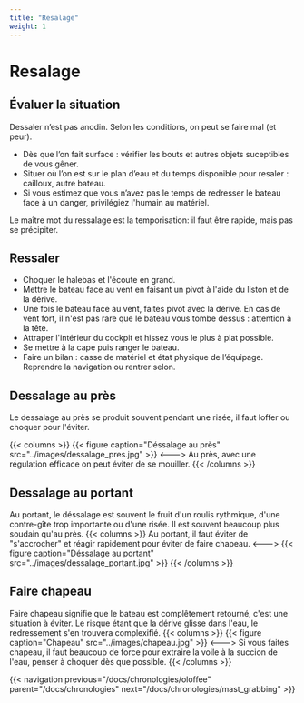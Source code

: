 ```yaml
---
title: "Resalage"
weight: 1
---
```

# Resalage

## Évaluer la situation
Dessaler n’est pas anodin. Selon les conditions, on peut se faire mal (et peur).
- Dès que l’on fait surface : vérifier les bouts et autres objets suceptibles de vous gêner.
- Situer où l’on est sur le plan d’eau et du temps disponible pour resaler : cailloux, autre bateau.
- Si vous estimez que vous n’avez pas le temps de redresser le bateau face à un danger, privilégiez l'humain au matériel.

Le maître mot du ressalage est la temporisation: il faut être rapide, mais pas se précipiter.

## Ressaler
- Choquer le halebas et l'écoute en grand.
- Mettre le bateau face au vent en faisant un pivot à l'aide du liston et de la dérive.
- Une fois le bateau face au vent, faites pivot avec la dérive. En cas de vent fort, il n'est pas rare que le bateau vous tombe dessus : attention à la tête.
- Attraper l'intérieur du cockpit et hissez vous le plus à plat possible.
- Se mettre à la cape puis ranger le bateau.
- Faire un bilan : casse de matériel et état physique de l’équipage. Reprendre la navigation ou rentrer selon.

## Dessalage au près
Le dessalage au près se produit souvent pendant une risée, il faut loffer ou choquer pour l'éviter.

{{< columns >}}
{{< figure caption="Déssalage au près" src="../images/dessalage_pres.jpg" >}}
<--->
Au près, avec une régulation efficace on peut éviter de se mouiller.
{{< /columns >}}

## Dessalage au portant
Au portant, le déssalage est souvent le fruit d'un roulis rythmique, d'une contre-gîte trop importante ou d'une risée. Il est souvent beaucoup plus soudain qu'au près.
{{< columns >}}
Au portant, il faut éviter de "s'accrocher" et réagir rapidement pour éviter de faire chapeau.
<--->
{{< figure caption="Déssalage au portant" src="../images/dessalage_portant.jpg" >}}
{{< /columns >}}

## Faire chapeau
Faire chapeau signifie que le bateau est complêtement retourné, c'est une situation à éviter. Le risque étant que la dérive glisse dans l'eau, le redressement s'en trouvera complexifié.
{{< columns >}}
{{< figure caption="Chapeau" src="../images/chapeau.jpg" >}}
<--->
Si vous faites chapeau, il faut beaucoup de force pour extraire la voile à la succion de l'eau, penser à choquer dès que possible.
{{< /columns >}}

{{< navigation previous="/docs/chronologies/oloffee" parent="/docs/chronologies" next="/docs/chronologies/mast_grabbing" >}}

